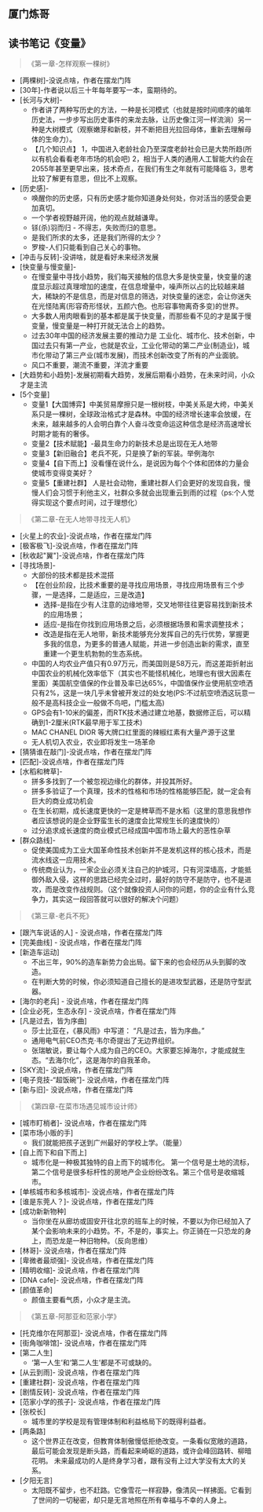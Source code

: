 ## 厦门炼哥
## 读书笔记《变量》
>《第一章-怎样观察一棵树》
- [两棵树]-没说点啥，作者在摆龙门阵
- [30年]-作者说以后三十年每年要写一本，蛮期待的。
- [长河与大树]-
  - 作者讲了两种写历史的方法，一种是长河模式（也就是按时间顺序的编年历史法，一步步写出历史事件的来龙去脉，让历史像江河一样流淌）另一种是大树模式（观察嫩芽和新枝，并不断把目光拉回母体，重新去理解母体的生命力）。
  - 【几个知识点】
    1，中国进入老龄社会乃至深度老龄社会已是大势所趋(所以有机会看看老年市场的机会吧)
    2，相当于人类的通用人工智能大约会在2055年甚至更早出来，技术奇点，在我们有生之年就有可能降临
    3，思考比较了解更有意思，但比不上观察。
- [历史感]-
  - 唤醒你的历史感，只有历史感才能你知道身处何处，你对活当的感受会更加真切。
  - 一个学者视野越开阔，他的观点就越谦卑。
  - 铩(杀)羽而归 - 不得志，失败而归的意思。
  - 是我们所求的太多，还是我们所得的太少？
  - 罗梭-人们只能看到自己关心的事物。
- [冲击与反转]-没讲啥，就是看好未来经济发展
- [快变量与慢变量]-
  - 在慢变量中寻找小趋势，我们每天接触的信息大多是快变量，快变量的速度显示超过真理增加的速度，在信息增量中，噪声所以占的比较越来越大，稀缺的不是信息，而是对信息的筛选，对快变量的迷恋，会让你迷失在光怪陆离(形容奇形怪状，五颜六色。也形容事物离奇多变)的世界。
  - 大多数人用肉眼看到的基本都是属于快变量，而那些看不见的才是属于慢变量，慢变量是一种打开就无法合上的趋势。
  - 过去30年中国的经济发展主要的推动力是 工业化、城市化、技术创新，中国过去只有第一产业，也就是农业，工业化带动的第二产业(制造业)，城市化带动了第三产业(城市发展)，而技术创新改变了所有的产业面貌。
  - 风口不重要，潮流不重要，洋流才重要
- [大趋势和小趋势]-发展初期看大趋势，发展后期看小趋势，在未来时间，小众才是主流
- [5个变量]
  - 变量1【大国博弈】中美贸易摩擦只是一根树枝，中美关系是大绔，中美关系只是一棵树，全球政治格式才是森林。中国的经济增长速率会放缓，在未来，越来越多的人会明白靠个人奋斗改变命运这种信念是经济高速增长时期才能有的奢侈。
  - 变量2【技术赋能】-最具生命力的新技术总是出现在无人地带
  - 变量3【新旧融合】老兵不死，只是换了新的军装。举例海尔
  - 变量4【自下而上】没看懂在说什么，是说因为每个个体和团体的力量会使城市变得变美好？
  - 变量5【重建社群】 人是社会动物，重建社群人们会更好的发现自我，慢慢人们会习惯于利他主义，社群众多就会出现重云到雨的过程（ps:个人觉得实现这个要点时间，过于理想化）


>《第二章-在无人地带寻找无人机》
- [火星上的农业]-没说点啥，作者在摆龙门阵
- [极客极飞]-没说点啥，作者在摆龙门阵
- [秋收起"翼"]-没说点啥，作者在摆龙门阵
- [寻找场景]-
  - 大部份的技术都是技术混搭
  - 【在创业阶段，比技术重要的是寻找应用场景，寻找应用场景有三个步骤，一是选择，二是适应，三是改造】
    - 选择-是指在少有人注意的边缘地带，交叉地带往往更容易找到新技术的应用场景；
    - 适应-是指在你找到应用场景之后，必须根据场景和需求调整技术；
    - 改造是指在无人地带，新技术能够充分发挥自己的先行优势，掌握更多我的信息，为更多的普通人赋能，并进一步创造出新的需求，直至重建一个更生机勃勃的生态系统。
  - 中国的人均农业产值只有0.97万元，而美国则是58万元，而这差距折射出中国农业的机械化效率低下（其实也不能怪机械化，地理也有很大因素在里面）美国航空值保的作业普及率已达65%，中国值保作业使用航空喷洒只有2%，这是一块几乎未曾被开发过的处女地(PS:不过航空喷洒这玩意一般不是高科技企业一般做不鸟吧，门槛太高)
  - GPS会有1-10米的偏差，而RTK技术通过建立地基，数据修正后，可以精确到1-2厘米(RTK最早用于军工技术)
  - MAC CHANEL DIOR 等大牌口红里面的辣椒红素有大量产源于这里
  - 无人机切入农业，农业即将发生一场革命
- [猜猜谁在敲门]-没说点啥，作者在摆龙门阵
- [匹配]-没说点啥，作者在摆龙门阵
- [水稻和稗草]-
  - 拼多多找到了一个被忽视边缘化的群体，并投其所好。
  - 拼多多验证了一个真理，技术的性格和市场的性格能够匹配，就一定会有巨大的商业成功机会
  - 在生长初期，成长速度更快的一定是稗草而不是水稻（这里的意思我想作者应该想说的是企业野蛮生长的速度会比常规生长的速度快的）
  - 过分追求成长速度的商业模式已经成国中国市场上最大的恶性杂草
- [群众路线]-
  - 促使美国成为工业大国革命性技术创新并不是发机这样的核心技术，而是流水线这一应用技术。
  - 传统商业认为，一家企业必须关注自己的护城河，只有河深墙高，才能抵御外敌入侵，这样的思路已经完全过时，最好的防守不是防守，也不是进攻，而是改变作战规则。（这个就像投资人问你的问题，你的企业有什么竞争力，其实这一段回答就可以很好的解决个问题）

>《第三章-老兵不死》
 - [跟汽车说话的人] - 没说点啥，作者在摆龙门阵
 - [完美曲线] - 没说点啥，作者在摆龙门阵
 - [新造车运动]
    - 不出三年，90%的造车新势力会出局。留下来的也会经历从头到脚的改造。
    - 在判断大势的时候，你必须知道自己擅长的是进攻型武器，还是防守型武器。
 - [海尔的老兵] - 没说点啥，作者在摆龙门阵
 - [企业必死，生态永存] - 没说点啥，作者在摆龙门阵
 - [凡是过去，皆为序曲]
    - 莎士比亚在，《暴风雨》中写道： “凡是过去，皆为序曲。”
    - 通用电气前CEO杰克·韦尔奇提出了无边界组织。
    - 张瑞敏说，要让每个人成为自己的CEO。大家要忘掉海尔，才能成就生态。“去海尔化”，这是海尔的自我革命。
 - [SKY流]- 没说点啥，作者在摆龙门阵
 - [电子竞技-“超饭碗”]- 没说点啥，作者在摆龙门阵
 - [新与旧]- 没说点啥，作者在摆龙门阵


 >《第四章-在菜市场遇见城市设计师》
- [城市盯梢者]- 没说点啥，作者在摆龙门阵
- [菜市场小贩的手]
  - 我们就能把孩子送到广州最好的学校上学。（能量）
- [自上而下和自下而上]
    - 城市化是一种极其独特的自上而下的城市化。
    第一个信号是土地的流标，第二个信号是很多标杆性的房地产企业纷纷改名。第三个信号是收缩城市。
- [单核城市和多核城市]- 没说点啥，作者在摆龙门阵
- [谁是东莞人？]- 没说点啥，作者在摆龙门阵
- [成功新新物种]
    - 当你坐在从廊坊或固安开往北京的班车上的时候，不要以为你已经加入了某个会影响未来的小趋势。不，不是的，事实上。你正骑在一只恐龙的身上，而恐龙是一种旧物种。（反向思维）
- [林哥]- 没说点啥，作者在摆龙门阵
- [卑微者最顽强]- 没说点啥，作者在摆龙门阵
- [精明收缩]- 没说点啥，作者在摆龙门阵
- [DNA cafe]- 没说点啥，作者在摆龙门阵
- [颜值革命]
    - 颜值主要看气质，小众才是主流。


>《第五章-阿那亚和范家小学》
- [托克维尔在阿那亚]- 没说点啥，作者在摆龙门阵
- [街角咖啡馆]- 没说点啥，作者在摆龙门阵
- [第二人生]
    - ‘第一人生’和‘第二人生’都是不可或缺的。
- [从云到雨]- 没说点啥，作者在摆龙门阵
- [重建社群]- 没说点啥，作者在摆龙门阵
- [剧情反转]- 没说点啥，作者在摆龙门阵
- [范家小学的孩子]- 没说点啥，作者在摆龙门阵
- [张校长]
    - 城市里的学校是现有管理体制和利益格局下的既得利益者。
- [两条路]
    - 这个世界正在改变，但教育体制傲慢低拒绝改变。一条看似宽敞的道路，最后可能会发现是断头路，而看起来崎岖的道路，或许会峰回路转、柳暗花明。
    未来最成功的人是终身学习者，跟有没有上过大学没有太大的关系。
- [夕阳无言]
    - 太阳既不留步，也不赶路。它像雪花一样寂静，像清风一样拂面。它看到了世间的一切秘密，却只是无言地照在所有幸福与不幸的人身上。
